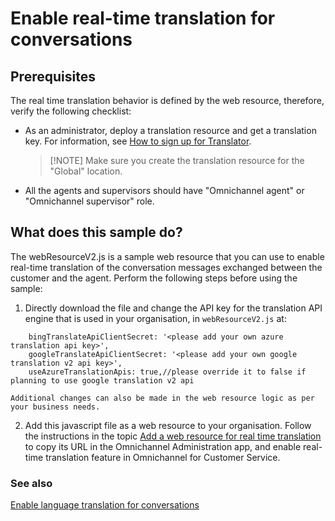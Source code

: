 # Enable real-time translation for conversations

## Prerequisites

The real time translation behavior is defined by the web resource, therefore, verify the following checklist:

- As an administrator, deploy a translation resource and get a translation key. For information, see [How to sign up for Translator](https://docs.microsoft.com/azure/cognitive-services/translator/translator-how-to-signup).
	> [!NOTE] Make sure you create the translation resource for the "Global" location.

- All the agents and supervisors should have "Omnichannel agent" or "Omnichannel supervisor" role.


## What does this sample do?

The webResourceV2.js is a sample web resource that you can use to enable real-time translation of the conversation messages exchanged between the customer and the agent. Perform the following steps before using the sample:

1. Directly download the file and change the API key for the translation API engine that is used in your organisation, in `webResourceV2.js` at:

```
	bingTranslateApiClientSecret: '<please add your own azure translation api key>',
	googleTranslateApiClientSecret: '<please add your own google translation v2 api key>',
	useAzureTranslationApis: true,//please override it to false if planning to use google translation v2 api
```
	Additional changes can also be made in the web resource logic as per your business needs.


2. Add this javascript file as a web resource to your organisation. Follow the instructions in the topic [Add a web resource for real time translation](https://docs.microsoft.com/dynamics365/omnichannel/developer/how-to/add-web-resource-real-time-translation) to copy its URL in the Omnichannel Administration app, and enable real-time translation feature in Omnichannel for Customer Service.

### See also

[Enable language translation for conversations](https://docs.microsoft.com/dynamics365/omnichannel/administrator/enable-chat-translation)
